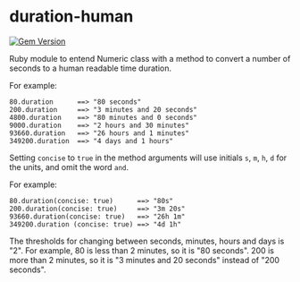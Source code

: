 # duration-human

[![Gem Version](https://badge.fury.io/rb/duration-human.svg)](https://badge.fury.io/rb/duration-human)

Ruby module to entend Numeric class with a method to convert a number of seconds to a human readable time duration.

For example:

```
80.duration      ==> "80 seconds"
200.duration     ==> "3 minutes and 20 seconds"
4800.duration    ==> "80 minutes and 0 seconds"
9000.duration    ==> "2 hours and 30 minutes"
93660.duration   ==> "26 hours and 1 minutes"
349200.duration  ==> "4 days and 1 hours"
```

Setting `concise` to `true` in the method arguments will use initials `s`, `m`, `h`, `d` for the units, and omit the word `and`.

For example:

```
80.duration(concise: true)      ==> "80s"
200.duration(concise: true)     ==> "3m 20s"
93660.duration(concise: true)   ==> "26h 1m"
349200.duration (concise: true) ==> "4d 1h"
```

The thresholds for changing between seconds, minutes, hours and days is "2". For example, 80 is less than 2 minutes, so it is "80 seconds". 200 is more than 2 minutes, so it is "3 minutes and 20 seconds" instead of "200 seconds".
